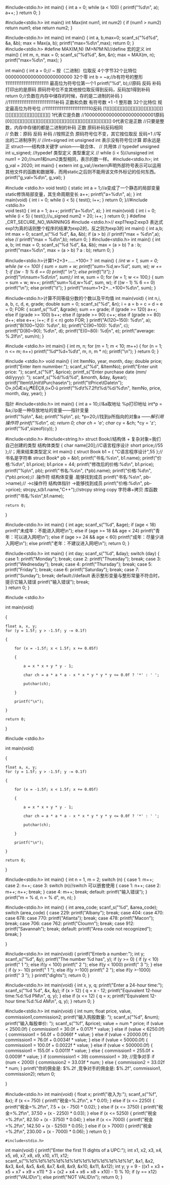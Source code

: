 #include<stdio.h>
int main()
{
	int a = 0;
	while (a < 100)
	{
		printf("%d\n", a);
		a++;
	}
	return 0;
}


#include<stdio.h>
int main()
	int Max(int num1, int num2)
{
	if (num1 > num2) return num1;
	else return num2;
}


#include<stdio.h>
int main()
int main()
{
	int a, b,max=0;
	scanf_s("%d%d", &a, &b);
	max = Max(a, b);
	printf("max=%d\n",max);
	return 0;
}
 #include<stdio.h>
#define MAX(M,N) (M>N?M:N)//define 宏的定义
int main()
{
	int m, n, max = 0;
	scanf_s("%d%d", &m, &n);
	max = MAX(m, n);
	printf("max=%d\n", max);
}



int main()
{
	int a = 0;//	~	按（二进制）位取反 4个字节32个比特位	000000000000000000000000   32个零
	int b = ~a;//b有符号的整形												111111111111111111111111  最高位为符号位第一个1
	printf("%d", b);//原码	反码	补码	打印出的是原码  原码符号位不变其他按位取反得到反码，反码加1得到补码        
	return 0;//负数在内存中储存的时候，存的是二进制的补码
}
//11111111111111111111111111补码          正数和负数         有符号数  +1   -1  整形数 32个比特位  规定最高位为符号位
//11111111111111111111111110反码           [1][][][][][][][][][][][][][][][][][][][][][][][][][][][][][][][]  1代表它是负数
//10000000000000000000000001原码           [0][][][][][][][][][][][][][][][][][][][][][][][][][][][][][][][]   0代表它是正数
//只要是整数，内存中存储的都是二进制的补码    正数 原码补码反码相同   
// 负数：原码       反码                            补码 
//按照正负          原码符号位不变，其它按位取反     反码+1 
//写出的二进制序列
//
//int=signed int    unsigned int 表示没有符号位计算  即永远是正   struct——结构体关键字   union——联合体、
// 共用体
// typedef unsigned int  u_signed; //typedef  类型定义 类型重定义
//	while (i < 5)//unsigned int num1 = 20;//num1和num2类型相同，表示的数一样。
#include<stdio.h>;
int g_val = 2020;
int main()
{
    extern int  g_val;//extern声明外部符号表示可以运用其他文件的函数和数据等，而用static之后则不能用该文件外标记的任何东西。
    printf("g_val=%d\n", g_val);
}




#include <stdio.h>
void test()
{
	static int a = 1;//a变成了一个静态的局部变量 static修饰局部变量，其生命周期变长
	a++;
	printf("a=%d\n", a);
}
int main(void)
{
	int i = 0;
	while (i < 5)
	{
		test();
		i++;
	}
	return 0;
}//#include <stdio.h>                                       
void test()
{
	int a = 1;
	a++;
	printf("a=%d\n", a);
}
int main(void)
{
	int i = 0;
	while (i < 5)
	{
		test();//u_signed num2 = 20;
		i++;
	}
	return 0;
}
#define _CRT_SECURE_NO_WARNINGS
#include <stdio.h>//	exp1?exp2:exp3   表达式exp1为真的话则整个程序的结果为exp2的，反之则为exp3的
int main()
{
	int a,b;
	int max = 0;
	scanf_s("%d %d", &a, &b);
	if (a > b)   //
		printf("max = %d\n",a); 
	else         //
		printf("max = %d\n",b); 
	return 0;
}
#include<stdio.h>
int main()
{
	int a, b;
	int max = 0;
	scanf_s("%d %d", &a, &b);
	max = (a > b) ? a : b;
	printf("max=%d\n", max = (a > b) ? a : b);
	return 0;
}


#include<stdio.h>计算1+2+3+……+100=？
int main()
{
	/*int w = 1, sum = 0;
	while (w <= 100)
	{
		sum = sum + w;
		printf("sum=%d,w=%d", sum, w);
		w += 1;
		if ((w - 1) % 6 == 0)
			printf(" \n");
		else
			printf("\t");
	}
	printf("\n\nsum=%d\n\n", sum);*/
	int w, sum = 0;
	for (w = 1; w <= 100;)
	{
		sum = sum + w;
		w++;
		printf("sum=%d,w=%d", sum, w);
		if ((w - 1) % 6 == 0)
			printf("\n");
		else
			printf("\t");
	}
	printf("\nsum=1+2+…+100=%d\n", sum);
}

#include<stdio.h>计算不同等级分数的个数以及平均值
int main(void)
{
	int n,i, a, b, c, d, e, grade;
	double sum = 0;
	scanf_s("%d", &n);
	i = a = b = c = d = e = 0;
	FOR:
	{
		scanf_s("%d", &grade);
		sum += grade;
		if (grade >= 120)
			a++;
		else if (grade >= 100)
			b++;
		else if (grade >= 90)
			c++;
		else if (grade >= 80)
			d++;
		else
			e++;
		    i++;
			if (i < n)
				goto FOR;
	}
	printf("A(120~150): %d\n", a);
	printf("B(100~120): %d\n", b);
	printf("C(90~100): %d\n", c);
	printf("D(80~90); %d\n", d);
	printf("E(0~80): %d|n", e);
	printf("average: %.2lf\n", sum/n);
}


#include <stdio.h>
int main()
{
	int m, n;
	for (m = 1; m < 10; m++)
	{
		for (n = 1; n <= m; n++)
			printf("%d*%d=%d\t", m, n, m * n);
		printf("\n");
	}
	return 0;
}



#include <stdio.h>
void main()
{
	int ItemNo, year, month, day;
	double price;
	printf("Enter item nummber:");
	scanf_s("%d", &ItemNo);
	printf("Enter unit price: ");
	scanf_s("%lf", &price);
	printf_s("Enter purchase date (mm/ dd/yyyy): ");
	scanf_s("%d/%d/%d", &month, &day, &year);
	printf("Item\tUnit\tPurchase\n");
	printf("\tPrice\tDate\n");
	Ò»¸öÖÆ±í¿í¶ÈÊÇ8¸ö×Ö·û
	printf("%d\t%7.2f\t%d/%d/%d\n", ItemNo, price, month, day, year);
}




指针
#include<stdio.h>
int main()
{
	int a = 10;//&a取地址  %p打印地址
	int*p = &a;//p是一种存放地址的变量——指针变量     
	printf("%p\n", &a);
	printf("%p\n", p);
	*p=20;//找到p所指向的对象a  *——解引用操作符
	printf("%d\n", a);
	return 0;
	char ch = 'a';
	char* cy = &ch;
	*cy = 'z';
	printf("%d",sizeof(cy));
}



#include<stdio.h>
#include<string.h>
struct Book//结构体  +  复杂对象=我们自己创建的类型   结构体类型
{
	char name[20];//C语言程序设计
	short price;//55
};//；用来结束类型定义
int main()
{
	struct Book b1 = { "C语言程序设计",55 };//书名是字符串
	struct Book* pb = &b1;
	printf("书名:%s\n", b1.name);
	printf("价格:%d\n", b1.price);
	b1.price = 44;
	printf("修改后的价格:%d\n", b1.price);
	printf("%p\n", pb);
	printf("书名:%s\n", (*pb).name);
	printf("价格:%d\n", (*pb).price);//   .操作符       结构体变量  .能够找到成员
	printf("书名:%s\n", pb->name);//       ->c操作符    结构体指针 ->能够找到成员
	printf("价格:%d\n", pb->price);
	strcpy_s(b1.name,"C++");//strcpy   string copy  字符串+拷贝 库函数
	printf("书名:%s\n",b1.name);

	return 0;
}

#include<stdio.h>
int main()
{
	int age;
	scanf_s("%d", &age);
	if (age < 18)
		printf("未成年：不能进入网吧\n");
	else if (age >= 18 && age < 24)
		printf("青年：可以进入网吧\n");
	else if (age >= 24 && age < 60)
		printf("成年：尽量少进入网吧\n");
	else
		printf("老年：不建议进入网吧\n");
	return 0;
}


#include<stdio.h>
int main()
{
	int day;
	scanf_s("%d", &day);
	switch (day)
	{
	        case 1:
			printf("Monday");
			break;
		case 2:
			printf("Thuesday");
			break;
		case 3:
			printf("Wednesday");
			break;
		case 4:
			printf("Thursday");
			break;
		case 5:
			printf("Friday");
			break;
		case 6:
			printf("Saturday");
			break;
		case 7:
			printf("Sunday");
			break;
	 	default://default  表示整形变量与整形常量不符合时，提示它输入错误
	                printf("输入错误");
			break; 				
	}
	return 0;
}

#include <stdio.h>

int main(void)

{

	float a, x, y;
	for (y = 1.5f; y > -1.5f; y -= 0.1f)

	{

		for (x = -1.5f; x < 1.5f; x += 0.05f)

		{

			a = x * x + y * y - 1;

			char ch = a * a * a - x * x * y * y * y <= 0.0f ? '*' : ' ';

			putchar(ch);

		}

		printf("\n");

	}

	return 0;

}

#include <stdio.h>

int main(void)

{

	float a, x, y;
	for (y = 1.5f; y > -1.5f; y -= 0.1f)

	{

		for (x = -1.5f; x < 1.5f; x += 0.05f)

		{

			a = x * x + y * y - 1;

			char ch = a * a * a - x * x * y * y * y <= 0.0f ? '*' : ' ';

			putchar(ch);

		}

		printf("\n");

	}

	return 0;

}


#include<stdio.h>
int main()
{
	int n = 1, m = 2;
	switch (n)
	{
	case 1:
		m++;
	case 2:
		n++;
	case 3:
		switch (n)//switch 可以嵌套使用
		{
			case 1:
				n++;
			case 2:
				m++;
				n++;
				break;
		}
	case 4:
		m++;
			break;
	default:
		printf("输入错误");
	}
	printf("m = % d, n = % d", m, n);
}


#include<stdio.h>
int main()
{
	int area_code;
	scanf_s("%d", &area_code);
	switch (area_code)
	{
	case 229:
		printf("Albany");
		break;
	case 404:
	case 470:
	case 678:
	case 770:
		printf("Atlanta");
		break;
	case 478:
		printf("Macon");
		break;
	case 706:
	case 762:
		printf("Cloumn");
		break;
	case 912:
		printf("Savannah");
		break;
	default:
		printf("Area code not recognized");
		break;
	}

}



#include<stdio.h>
int main(void)
{
	printf("Enterb a number:");
	int y;
	scanf_s("%d", &y);
	printf("The number %d has", y);
	if (y >= 0)
	{
		if (y < 10)
			printf(" 1 ");
		else if(y < 100)
			printf(" 2 ");
		else if(y < 1000)
			printf(" 3 ");
	}
	else
	{
		if (y >- 10)
			printf(" 1 ");
		else if(y >-100)
			printf(" 2 ");
		else if(y >-1000)
			printf(" 3 ");
	}
	printf("dights");
	return 0;
}



#include<stdio.h>
int main(void)
{
	int x, y, q;
	printf("Enter a 24-hour time:");
	scanf_s("%d %d", &x, &y);
	if (x > 12)
	{
		q = x - 12;
		printf("Equivalent 12-hour time:%d:%d PM\n", q, y);
	}
	else if (x <= 12)
	{
		q = x;
		printf("Equivalent 12-hour time:%d:%d AM\n", q, y);
	}
	return 0;
}



#include<stdio.h>
int main(void)
{
	int num;
	float price, value, commission1,commission2;
	printf("输入购股数量: ");
	scanf_s("%d", &num);
	printf("输入每股单价: ");
	scanf_s("%f", &price);
	value = num * price;
	if (value < 2500.0f) {
		commission1 = 30.0f + 0.017f * value;
	}
	else if (value < 6250.0f) {
		commission1 = 56.0f + 0.0066f * value;
	}
	else if (value < 20000.0f) {
		commission1 = 76.0f + 0.0034f * value;
	}
	else if (value < 50000.0f) {
		commission1 = 100.0f + 0.0022f * value;
	}
	else if (value < 500000.0f) {
		commission1 = 155.0f + 0.0011f * value;
	}
	else {
		commission1 = 255.0f + 0.0009f * value;
	}
	if (commission1 < 39) commission1 = 39;
	//竞争对手 
	if (num < 2000) {
		commission2 = 33.03f * num;
	}
	else {
		commission2 = 33.02f * num;
	}
	printf("你的佣金是: $%.2f ,竞争对手的佣金是: $%.2f", commission1, commission2);
	return 0;

}


#include<stdio.h>
int main(void)
	{
		float x;
		printf("收入为:");
		scanf_s("%f", &x);
		if (x <= 750)
		{
			printf("税金=%.2f\n", x * 0.01);
		}
		else if (x <= 2250)
		{
			printf("税金=%.2f\n", 7.5 + (x - 750) * 0.02);
		}
		else if (x <= 3750)
		{
			printf("税金=%.2f\n", 37.50 + (x - 2250) * 0.03);
		}
		else if (x <= 5250)
		{
			printf("税金=%.2f\n", 82.50 + (x - 3750) * 0.04);
		}
		else if (x <= 7000)
		{
			printf("税金=%.2f\n", 142.50 + (x - 5250) * 0.05);
		}
		else if (x > 7000)
		{
			printf("税金=%.2f\n", 230.00 + (x - 7000) * 0.06);
		}
		return 0;
	}
	
	
	
	#include<stdio.h>
int main(void)
{
	printf("Enter the first 11 dights of a UPC:");
	int x1, x2, x3, x4, x5, x6, x7, x8, x9, x10, x11, x12;
	scanf_s("%1d%1d%1d%1d%1d%1d%1d%1d%1d%1d%1d%1d", &x1, &x2, &x3, &x4, &x5, &x6, &x7, &x8, &x9, &x10, &x11, &x12);
	int y;
	y = 9 - ((x1 + x3 + x5 + x7 + x9 + x11) * 3 + (x2 + x4 + x6 + x8 + x10) - 1) % 10;
	if (y == x12)
		printf("VALID\n");
	else printf("NOT VALID\n");
	return 0;
}

